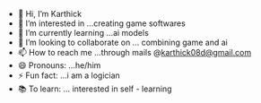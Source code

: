 - 👋 Hi, I’m Karthick
- 👀 I’m interested in ...creating game softwares
- 🌱 I’m currently learning ...ai models
- 💞️ I’m looking to collaborate on ... combining game and ai
- 📫 How to reach me ...through mails @karthick08d@gmail.com
- 😄 Pronouns: ...he/him
- ⚡ Fun fact: ...i am a logician
- 📚 To learn: ... interested in self - learning

<!---
Kats-Then/Kats-Then is a ✨ special ✨ repository because its `README.md` (this file) appears on your GitHub profile.
You can click the Preview link to take a look at your changes.
--->
